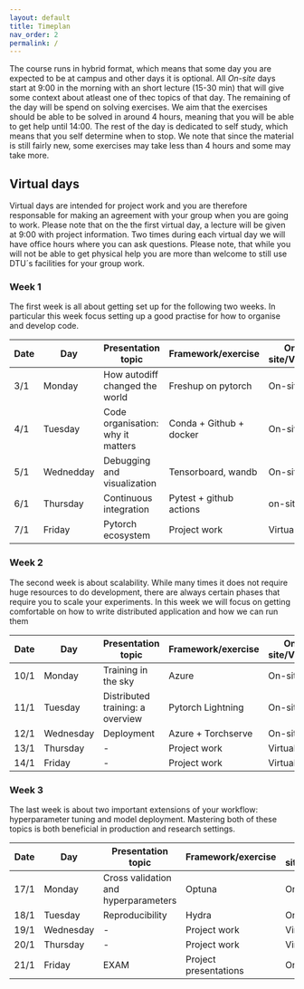 ```yaml
---
layout: default
title: Timeplan
nav_order: 2
permalink: /
---
```


The course runs in hybrid format, which means that some day you are expected to be at campus and other days
it is optional. All *On-site* days start at 9:00 in the morning with an short lecture (15-30 min) that will 
give some context about atleast one of thec topics of that day. The remaining of the day will be spend on 
solving exercises. We aim that the exercises should be able to be solved in around 4 hours, meaning that 
you will be able to get help until 14:00. The rest of the day is dedicated to self study, which means that 
you self determine when to stop. We note that since the material is still fairly new, some exercises may
take less than 4 hours and some may take more.

## Virtual days

Virtual days are intended for project work and you are therefore responsable for making an agreement with 
your group when you are going to work. Please note that on the the first virtual day, a lecture will be given 
at 9:00 with project information. Two times during each virtual day we will have office hours where you can 
ask questions. Please note, that while you will not be able to get physical help you are more than welcome 
to still use DTU´s facilities for your group work.

### Week 1

The first week is all about getting set up for the following two weeks. In particular this week focus setting
up a good practise for how to organise and develop code.

Date | Day       |  Presentation topic                 | Framework/exercise       | On-site/Virtual
-----|-----------|-------------------------------------|--------------------------|--------------------
3/1  | Monday    | How autodiff changed the world      | Freshup on pytorch       | On-site
4/1  | Tuesday   | Code organisation: why it matters   | Conda + Github + docker  | On-site
5/1  | Wednedday | Debugging and visualization         | Tensorboard, wandb       | On-site
6/1  | Thursday  | Continuous integration              | Pytest + github actions  | on-site
7/1  | Friday    | Pytorch ecosystem                   | Project work             | Virtual

### Week 2

The second week is about scalability. While many times it does not require huge resources to do development,
there are always certain phases that require you to scale your experiments. In this week we will focus on 
getting comfortable on how to write distributed application and how we can run them

Date | Day       | Presentation topic                   | Framework/exercise      | On-site/Virtual
-----|-----------|--------------------------------------|-------------------------|-------------------
10/1 | Monday    | Training in the sky                  | Azure                   | On-site
11/1 | Tuesday   | Distributed training: a overview     | Pytorch Lightning       | On-site
12/1 | Wednesday | Deployment                           | Azure + Torchserve      | On-site
13/1 | Thursday  | -                                    | Project work            | Virtual
14/1 | Friday    | -                                    | Project work            | Virtual

### Week 3

The last week is about two important extensions of your workflow: hyperparameter tuning and model
deployment. Mastering both of these topics is both beneficial in production and research settings.

Date | Day       | Presentation topic                   | Framework/exercise    | On-site/Virtual
-----|-----------|--------------------------------------|-----------------------|---------------------
17/1 | Monday    | Cross validation and hyperparameters | Optuna                | On-site
18/1 | Tuesday   | Reproducibility                      | Hydra                 | On-site
19/1 | Wednesday | -                                    | Project work          | Virtual
20/1 | Thursday  | -                                    | Project work          | Virtual
21/1 | Friday    | EXAM                                 | Project presentations | On-site
